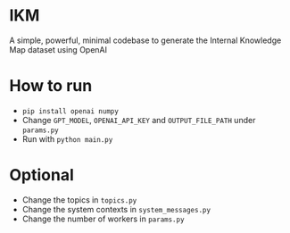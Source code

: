 # IKM

A simple, powerful, minimal codebase to generate the Internal Knowledge Map dataset using OpenAI

# How to run

- `pip install openai numpy`
- Change `GPT_MODEL`, `OPENAI_API_KEY` and `OUTPUT_FILE_PATH` under `params.py`
- Run with `python main.py`

# Optional

- Change the topics in `topics.py`
- Change the system contexts in `system_messages.py`
- Change the number of workers in `params.py`
